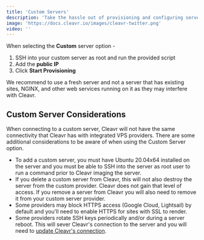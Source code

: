 ```yaml
---
title: 'Custom Servers'
description: 'Take the hassle out of provisioning and configuring servers yourself. Cleavr makes it a breeze.'
image: 'https://docs.cleavr.io/images/cleavr-twitter.png'
video: ''
---
```


<you-tube video="kTT2JWTUXIo"></you-tube>

When selecting the **Custom** server option - 

1. SSH into your custom server as root and run the provided script
1. Add the **public IP**
1. Click **Start Provisioning**

<base-alert>
We recommend to use a fresh server and not a server that has existing sites, NGINX, and other web services running on it as they 
may interfere with Cleavr. 
</base-alert>

## Custom Server Considerations
When connecting to a custom server, Cleavr will not have the same connectivity that Cleavr has with integrated VPS providers. There are some
additional considerations to be aware of when using the Custom Server option. 

- To add a custom server, you must have Ubuntu 20.04x64 installed on the server and you must be able to SSH into the server as root user to run a command prior to Cleavr imaging the server.
- If you delete a custom server from Cleavr, this will not also destroy the server from the custom provider. Cleavr does not gain
  that level of access. If you remove a server from Cleavr you will also need to remove it from your custom server provider. 
- Some providers may block HTTPS access (Google Cloud, Lightsail) by default and you'll need to enable HTTPS for sites with SSL to render. 
- Some providers rotate SSH keys periodically and/or during a server reboot. This will sever Cleavr's connection to the server and you will need to [update Cleavr's connection](/guides/cleavr-connection).

